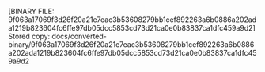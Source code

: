 [BINARY FILE: 9f063a17069f3d26f20a21e7eac3b53608279bb1cef892263a6b0886a202ada1219b823604fc6ffe97db05dcc5853cd73d21ca0e0b83837ca1dfc459a9d2]
Stored copy: docs/converted-binary/9f063a17069f3d26f20a21e7eac3b53608279bb1cef892263a6b0886a202ada1219b823604fc6ffe97db05dcc5853cd73d21ca0e0b83837ca1dfc459a9d2
